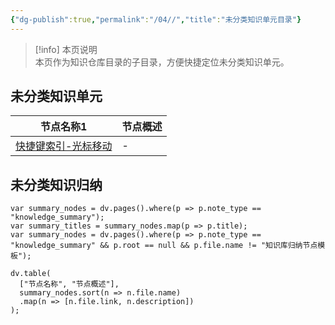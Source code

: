 ```yaml
---
{"dg-publish":true,"permalink":"/04//","title":"未分类知识单元目录"}
---
```



> [!info] 本页说明  
> 本页作为知识仓库目录的子目录，方便快捷定位未分类知识单元。

## 未分类知识单元

<div><table class="dataview table-view-table"><thead class="table-view-thead"><tr class="table-view-tr-header"><th class="table-view-th"><span data-tag-name="p" class="el-p">节点名称</span><span class="dataview small-text">1</span></th><th class="table-view-th"><span data-tag-name="p" class="el-p">节点概述</span></th></tr></thead><tbody class="table-view-tbody"><tr><td><span data-tag-name="p" class="el-p"><a data-tooltip-position="top" aria-label="04-知识仓库/知识单元/03-通用技术/neovim 使用说明/快捷键索引-光标移动.md" data-href="04-知识仓库/知识单元/03-通用技术/neovim 使用说明/快捷键索引-光标移动.md" href="04-知识仓库/知识单元/03-通用技术/neovim 使用说明/快捷键索引-光标移动.md" class="internal-link" target="_blank" rel="noopener nofollow">快捷键索引-光标移动</a></span></td><td><span data-tag-name="p" class="el-p">-</span></td></tr></tbody></table></div>

## 未分类知识归纳

``` dataviewjs
var summary_nodes = dv.pages().where(p => p.note_type == "knowledge_summary");
var summary_titles = summary_nodes.map(p => p.title);
var summary_nodes = dv.pages().where(p => p.note_type == "knowledge_summary" && p.root == null && p.file.name != "知识库归纳节点模板");

dv.table(
  ["节点名称", "节点概述"],
  summary_nodes.sort(n => n.file.name)
  .map(n => [n.file.link, n.description])
);
```
